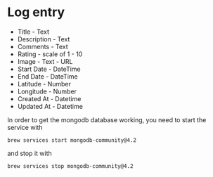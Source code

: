 # Log entry

- Title - Text
- Description - Text
- Comments - Text
- Rating - scale of 1 - 10
- Image - Text - URL
- Start Date - DateTime
- End Date - DateTime
- Latitude - Number
- Longitude - Number
- Created At - Datetime
- Updated At - Datetime

In order to get the mongodb database working, you need to start the service with

`brew services start mongodb-community@4.2`

and stop it with

`brew services stop mongodb-community@4.2`
